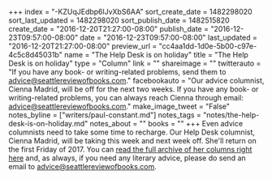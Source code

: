 +++
index = "-KZUqJEdbp6lJvXbS6AA"
sort_create_date = 1482298020
sort_last_updated = 1482298020
sort_publish_date = 1482515820
create_date = "2016-12-20T21:27:00-08:00"
publish_date = "2016-12-23T09:57:00-08:00"
date = "2016-12-23T09:57:00-08:00"
last_updated = "2016-12-20T21:27:00-08:00"
preview_url = "cc4aa1dd-1d0e-5b00-c97e-4c5c8d45031b"
name = "The Help Desk is on holiday"
title = "The Help Desk is on holiday"
type = "Column"
link = ""
shareimage = ""
twitterauto = "If you have any book- or writing-related problems, send them to advice@seattlereviewofbooks.com."
facebookauto = "Our advice columnist, Cienna Madrid, will be off for the next two weeks. If you have any book- or writing-related problems, you can always reach Cienna through email: advice@seattlereviewofbooks.com."
make_image_tweet = "False"
notes_byline = ["writers/paul-constant.md"]
notes_tags = "notes/the-help-desk-is-on-holiday.md"
notes_about = ""
books = ""
+++
Even advice columnists need to take some time to recharge. Our Help Desk columnist, Cienna Madrid, will be taking this week and next week off. She'll return on the first Friday of 2017. You can [read the full archive of her columns right here](http://www.seattlereviewofbooks.com/tags/the-help-desk/) and, as always, if you need any literary advice, please do send an email to advice@seattlereviewofbooks.com.